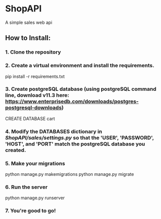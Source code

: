 # ShopAPI
A simple sales web api
## How to Install:
### 1. Clone the repository
### 2. Create a virtual environment and install the requirements.
  pip install -r requirements.txt
### 3. Create postgreSQL database (using postgreSQL command line, download v11.3 here: https://www.enterprisedb.com/downloads/postgres-postgresql-downloads)
  CREATE DATABASE cart
### 4. Modify the DATABASES dictionary in *ShopAPI/sales/settings.py* so that the **'USER', 'PASSWORD', 'HOST', and 'PORT'** match the postgreSQL database you created.
### 5. Make your migrations
  python manage.py makemigrations
  python manage.py migrate
### 6. Run the server
  python manage.py runserver
### 7. You're good to go!
